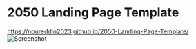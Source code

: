 # 2050 Landing Page Template

 
 https://noureddin2023.github.io/2050-Landing-Page-Template/
![Screenshot](https://github.com/Noureddin2023/2050-Landing-Page-Template/blob/main/screencapture1.png)
